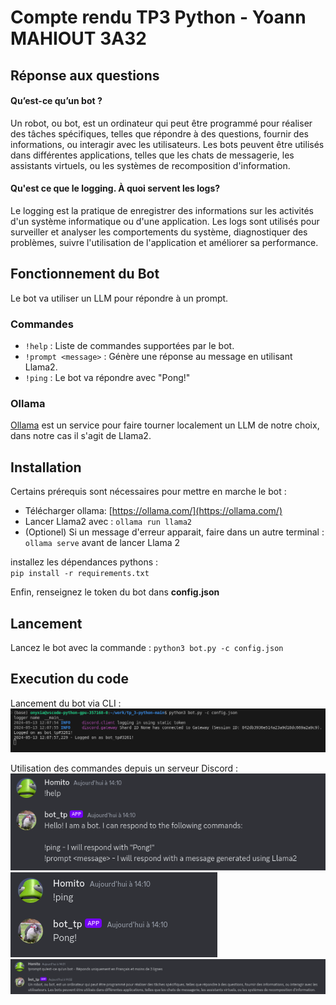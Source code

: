 # Compte rendu TP3 Python - Yoann MAHIOUT 3A32

## Réponse aux questions
#### Qu’est-ce qu’un bot ?
Un robot, ou bot, est un ordinateur qui peut être programmé pour réaliser des tâches spécifiques, telles que répondre à des questions, fournir des informations, ou interagir avec les utilisateurs. Les bots peuvent être utilisés dans différentes applications, telles que les chats de messagerie, les assistants virtuels, ou les systèmes de recomposition d'information.

#### Qu'est ce que le logging. À quoi servent les logs?
Le logging est la pratique de enregistrer des informations sur les activités d'un système informatique ou d'une application. Les logs sont utilisés pour surveiller et analyser les comportements du système, diagnostiquer des problèmes, suivre l'utilisation de l'application et améliorer sa performance.


## Fonctionnement du Bot
Le bot va utiliser un LLM pour répondre à un prompt.
### Commandes
- `!help` : Liste de commandes supportées par le bot. 
- `!prompt <message>` :  Génère une réponse au message en utilisant Llama2.
- `!ping` : Le bot va répondre avec "Pong!"

### Ollama
[Ollama](https://ollama.com/) est un service pour faire tourner localement un LLM de notre choix, dans notre cas il s'agit de Llama2.

## Installation 

Certains prérequis sont nécessaires pour mettre en marche le bot : 

- Télécharger ollama: [https://ollama.com/](https://ollama.com/)
- Lancer Llama2 avec :  `ollama run llama2`
- (Optionel) Si un message d'erreur apparait, faire dans un autre terminal : `ollama serve` avant de lancer Llama 2

installez les dépendances pythons : <br>
`pip install -r requirements.txt`

Enfin, renseignez le token du bot dans **config.json**

## Lancement 
Lancez le bot avec la commande : 
`python3 bot.py -c config.json`

## Execution du code
Lancement du bot via CLI :<br>
![Lancement du bot via CLI](images/CLI.png)

Utilisation des commandes depuis un serveur Discord :<br>
![help command](images/help.png)
![ping command](images/ping.png)
![prompt command](images/prompt.png)